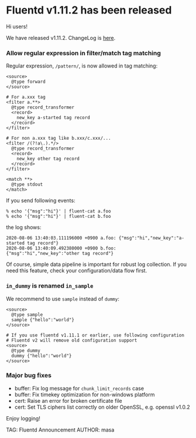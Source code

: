 # Fluentd v1.11.2 has been released

Hi users!

We have released v1.11.2. ChangeLog is [here](https://github.com/fluent/fluentd/blob/master/CHANGELOG.md).

### Allow regular expression in filter/match tag matching

Regular expression, `/pattern/`, is now allowed in tag matching:

```
<source>
  @type forward
</source>

# For a.xxx tag
<filter a.**>
  @type record_transformer
  <record>
    new_key a-started tag record
  </record>
</filter>

# For non a.xxx tag like b.xxx/c.xxx/...
<filter /(?!a\.).*/>
  @type record_transformer
  <record>
    new_key other tag record
  </record>
</filter>

<match **>
  @type stdout
</match>
```

If you send following events:

```
% echo '{"msg":"hi"}' | fluent-cat a.foo
% echo '{"msg":"hi"}' | fluent-cat b.foo
```

the log shows:

```
2020-08-06 13:40:03.111196000 +0900 a.foo: {"msg":"hi","new_key":"a-started tag record"}
2020-08-06 13:40:09.492380000 +0900 b.foo: {"msg":"hi","new_key":"other tag record"}
```

Of course, simple data pipeline is important for robust log collection.
If you need this feature, check your configuration/data flow first.

### `in_dummy` is renamed `in_sample`

We recommend to use `sample` instead of `dummy`:

```
<source>
  @type sample
  sample {"hello":"world"}
</source>

# If you use fluentd v1.11.1 or earlier, use following configuration
# Fluentd v2 will remove old configuration support
<source>
  @type dummy
  dummy {"hello":"world"}
</source>
```

### Major bug fixes

* buffer: Fix log message for `chunk_limit_records` case
* buffer: Fix timekey optimization for non-windows platform
* cert: Raise an error for broken certificate file
* cert: Set TLS ciphers list correctly on older OpenSSL, e.g. openssl v1.0.2

Enjoy logging!


TAG: Fluentd Announcement
AUTHOR: masa
